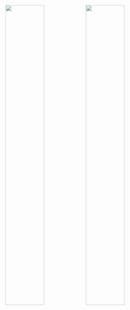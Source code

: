  <p align="center">
  <img width="49%" src="https://github-readme-stats.vercel.app/api?username=jonhteper&count_private=true&show_icons=true" />
  <img width="49%" src="https://gh-readme-streak-stats-miror.herokuapp.com?user=jonhteper&theme=dark" />
</p>

<!--
**jonhteper/jonhteper** is a ✨ _special_ ✨ repository because its `README.md` (this file) appears on your GitHub profile.

Here are some ideas to get you started:

- 🔭 I’m currently working on ...
- 🌱 I’m currently learning ...
- 👯 I’m looking to collaborate on ...
- 🤔 I’m looking for help with ...
- 💬 Ask me about ...
- 📫 How to reach me: ...
- 😄 Pronouns: ...
- ⚡ Fun fact: ...
-->
